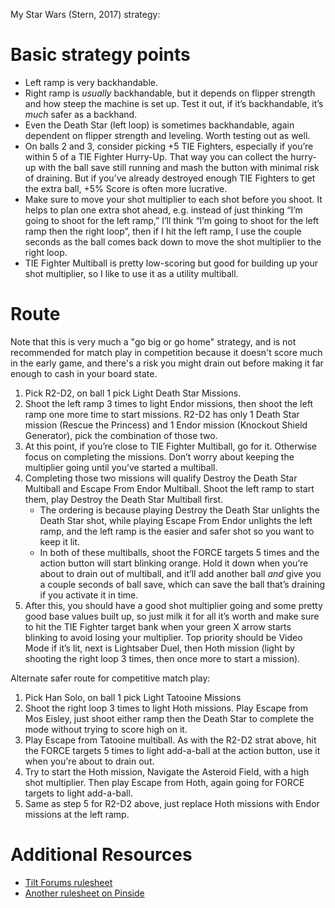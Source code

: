 My Star Wars (Stern, 2017) strategy:

# Basic strategy points

* Left ramp is very backhandable.
* Right ramp is *usually* backhandable, but it depends on flipper strength and how steep the machine is set up. Test it out, if it’s backhandable, it’s *much* safer as a backhand.
* Even the Death Star (left loop) is sometimes backhandable, again dependent on flipper strength and leveling. Worth testing out as well.
* On balls 2 and 3, consider picking +5 TIE Fighters, especially if you’re within 5 of a TIE Fighter Hurry-Up. That way you can collect the hurry-up with the ball save still running and mash the button with minimal risk of draining. But if you’ve already destroyed enough TIE Fighters to get the extra ball, +5% Score is often more lucrative.
* Make sure to move your shot multiplier to each shot before you shoot. It helps to plan one extra shot ahead, e.g. instead of just thinking “I’m going to shoot for the left ramp,” I’ll think “I’m going to shoot for the left ramp then the right loop”, then if I hit the left ramp, I use the couple seconds as the ball comes back down to move the shot multiplier to the right loop.
* TIE Fighter Multiball is pretty low-scoring but good for building up your shot multiplier, so I like to use it as a utility multiball.

# Route

Note that this is very much a "go big or go home" strategy, and is not recommended for match play in competition because it doesn't score much in the early game, and there's a risk you might drain out before making it far enough to cash in your board state.

1. Pick R2-D2, on ball 1 pick Light Death Star Missions.
2. Shoot the left ramp 3 times to light Endor missions, then shoot the left ramp one more time to start missions. R2-D2 has only 1 Death Star mission (Rescue the Princess) and 1 Endor mission (Knockout Shield Generator), pick the combination of those two.
3. At this point, if you’re close to TIE Fighter Multiball, go for it. Otherwise focus on completing the missions. Don’t worry about keeping the multiplier going until you’ve started a multiball.
4. Completing those two missions will qualify Destroy the Death Star Multiball and Escape From Endor Multiball. Shoot the left ramp to start them, play Destroy the Death Star Multiball first.
    * The ordering is because playing Destroy the Death Star unlights the Death Star shot, while playing Escape From Endor unlights the left ramp, and the left ramp is the easier and safer shot so you want to keep it lit.
    * In both of these multiballs, shoot the FORCE targets 5 times and the action button will start blinking orange. Hold it down when you’re about to drain out of multiball, and it’ll add another ball *and* give you a couple seconds of ball save, which can save the ball that’s draining if you activate it in time.
5. After this, you should have a good shot multiplier going and some pretty good base values built up, so just milk it for all it’s worth and make sure to hit the TIE Fighter target bank when your green X arrow starts blinking to avoid losing your multiplier. Top priority should be Video Mode if it’s lit, next is Lightsaber Duel, then Hoth mission (light by shooting the right loop 3 times, then once more to start a mission).

Alternate safer route for competitive match play:

1. Pick Han Solo, on ball 1 pick Light Tatooine Missions
2. Shoot the right loop 3 times to light Hoth missions. Play Escape from Mos Eisley, just shoot either ramp then the Death Star to complete the mode without trying to score high on it.
3. Play Escape from Tatooine multiball. As with the R2-D2 strat above, hit the FORCE targets 5 times to light add-a-ball at the action button, use it when you're about to drain out.
4. Try to start the Hoth mission, Navigate the Asteroid Field, with a high shot multiplier. Then play Escape from Hoth, again going for FORCE targets to light add-a-ball.
5. Same as step 5 for R2-D2 above, just replace Hoth missions with Endor missions at the left ramp.

# Additional Resources
* [Tilt Forums rulesheet](https://tiltforums.com/t/star-wars-stern-rulesheet/2812)
* [Another rulesheet on Pinside](https://pinside.com/pinball/forum/topic/star-wars-rulesheet#post-3899096)
